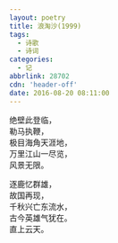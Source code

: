 ```yaml
---
layout: poetry
title: 浪淘沙(1999)
tags:
  - 诗歌
  - 诗词
categories:
  - 记
abbrlink: 28702
cdn: 'header-off'
date: 2016-08-20 08:11:00
---
```


绝壁此登临，  
勒马执鞭，  
极目海角天涯地，  
万里江山一尽览，  
风景无限。  

逐鹿忆群雄，  
故国再现，  
千秋兴亡东流水，  
古今英雄气犹在。  
直上云天。  